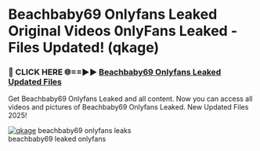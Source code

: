 # Beachbaby69 Onlyfans Leaked Original Videos 0nlyFans Leaked - Files Updated! (qkage)

<h3>🔴 CLICK HERE 🌐==►► <a href="https://tinyurl.com/4seja8ks" rel="nofollow">Beachbaby69 Onlyfans Leaked Updated Files</a></h3>

Get Beachbaby69 Onlyfans Leaked and all content. Now you can access all videos and pictures of Beachbaby69 Onlyfans Leaked. New Updated Files 2025!

[![qkage](https://i.imgur.com/EWjZXRe.gif)](https://tinyurl.com/4seja8ks)
beachbaby69 onlyfans leaks<br>
beachbaby69 leaked onlyfans